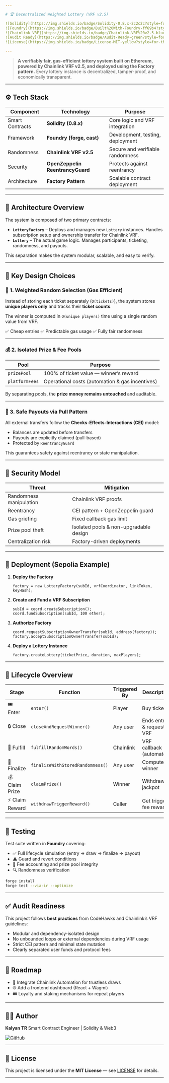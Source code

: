 ```yaml
---

# 🏆 Decentralized Weighted Lottery (VRF v2.5)

![Solidity](https://img.shields.io/badge/Solidity-0.8.x-2c2c2c?style=for-the-badge\&logo=solidity)
![Foundry](https://img.shields.io/badge/Built%20With-Foundry-ff69b4?style=for-the-badge\&logo=ethereum)
![Chainlink VRF](https://img.shields.io/badge/Chainlink-VRF%20v2.5-blue?style=for-the-badge\&logo=chainlink)
![Audit Ready](https://img.shields.io/badge/Audit-Ready-green?style=for-the-badge)
![License](https://img.shields.io/badge/License-MIT-yellow?style=for-the-badge)

---
```


> **A verifiably fair, gas-efficient lottery system built on Ethereum, powered by Chainlink VRF v2.5, and deployed using the Factory pattern.**
> Every lottery instance is decentralized, tamper-proof, and economically transparent.

---

## ⚙️ Tech Stack

| Component       | Technology                       | Purpose                          |
| --------------- | -------------------------------- | -------------------------------- |
| Smart Contracts | **Solidity (0.8.x)**             | Core logic and VRF integration   |
| Framework       | **Foundry (forge, cast)**        | Development, testing, deployment |
| Randomness      | **Chainlink VRF v2.5**           | Secure and verifiable randomness |
| Security        | **OpenZeppelin ReentrancyGuard** | Protects against reentrancy      |
| Architecture    | **Factory Pattern**              | Scalable contract deployment     |

---

## 🧩 Architecture Overview

The system is composed of two primary contracts:

* **`LotteryFactory`** – Deploys and manages new `Lottery` instances. Handles subscription setup and ownership transfer for Chainlink VRF.
* **`Lottery`** – The actual game logic. Manages participants, ticketing, randomness, and payouts.

This separation makes the system modular, scalable, and easy to verify.

---

## 🔬 Key Design Choices

### 🎲 1. Weighted Random Selection (Gas Efficient)

Instead of storing each ticket separately (`O(tickets)`), the system stores **unique players only** and tracks their **ticket counts**.

The winner is computed in `O(unique players)` time using a single random value from VRF.

✅ Cheap entries
✅ Predictable gas usage
✅ Fully fair randomness

---

### 💰 2. Isolated Prize & Fee Pools

| Pool           | Purpose                                         |
| -------------- | ----------------------------------------------- |
| `prizePool`    | 100% of ticket value — winner’s reward          |
| `platformFees` | Operational costs (automation & gas incentives) |

By separating pools, the **prize money remains untouched** and auditable.

---

### 🧱 3. Safe Payouts via Pull Pattern

All external transfers follow the **Checks-Effects-Interactions (CEI)** model:

* Balances are updated before transfers
* Payouts are explicitly claimed (pull-based)
* Protected by `ReentrancyGuard`

This guarantees safety against reentrancy or state manipulation.

---

## 🔐 Security Model

| Threat                  | Mitigation                             |
| ----------------------- | -------------------------------------- |
| Randomness manipulation | Chainlink VRF proofs                   |
| Reentrancy              | CEI pattern + OpenZeppelin guard       |
| Gas griefing            | Fixed callback gas limit               |
| Prize pool theft        | Isolated pools & non-upgradable design |
| Centralization risk     | Factory-driven deployments             |

---

## 🚀 Deployment (Sepolia Example)

1. **Deploy the Factory**

   ```solidity
   factory = new LotteryFactory(subId, vrfCoordinator, linkToken, keyHash);
   ```

2. **Create and Fund a VRF Subscription**

   ```solidity
   subId = coord.createSubscription();
   coord.fundSubscription(subId, 100 ether);
   ```

3. **Authorize Factory**

   ```solidity
   coord.requestSubscriptionOwnerTransfer(subId, address(factory));
   factory.acceptSubscriptionOwnerTransfer(subId);
   ```

4. **Deploy a Lottery Instance**

   ```solidity
   factory.createLottery(ticketPrice, duration, maxPlayers);
   ```

---

## 🧠 Lifecycle Overview

| Stage          | Function                         | Triggered By | Description               |
| -------------- | -------------------------------- | ------------ | ------------------------- |
| 🎟 Enter       | `enter()`                        | Player       | Buy tickets               |
| 🔒 Close       | `closeAndRequestWinner()`        | Any user     | Ends entry & requests VRF |
| 🎲 Fulfill     | `fulfillRandomWords()`           | Chainlink    | VRF callback (automated)  |
| 🏁 Finalize    | `finalizeWithStoredRandomness()` | Any user     | Computes winner           |
| 💰 Claim Prize | `claimPrize()`                   | Winner       | Withdraw jackpot          |
| ⚡ Claim Reward | `withdrawTriggerReward()`        | Caller       | Get trigger fee reward    |

---

## 🧪 Testing

Test suite written in **Foundry** covering:

* ✅ Full lifecycle simulation (entry → draw → finalize → payout)
* ⚠️ Guard and revert conditions
* 💸 Fee accounting and prize pool integrity
* 🔍 Randomness verification

```bash
forge install
forge test --via-ir --optimize
```

---

## ✅ Audit Readiness

This project follows **best practices** from CodeHawks and Chainlink’s VRF guidelines:

* Modular and dependency-isolated design
* No unbounded loops or external dependencies during VRF usage
* Strict CEI pattern and minimal state mutation
* Clearly separated user funds and protocol fees

---

## 🧭 Roadmap

* 🔁 Integrate Chainlink Automation for trustless draws
* 🌐 Add a frontend dashboard (React + Wagmi)
* 🎟 Loyalty and staking mechanisms for repeat players

---

## 👨‍💻 Author

**Kalyan TR**
Smart Contract Engineer | Solidity & Web3

[![GitHub](https://img.shields.io/badge/GitHub-tr--Kalyan-black?style=for-the-badge\&logo=github)](https://github.com/tr-Kalyan)

---

## 📄 License

This project is licensed under the **MIT License** — see [LICENSE](LICENSE) for details.

---
